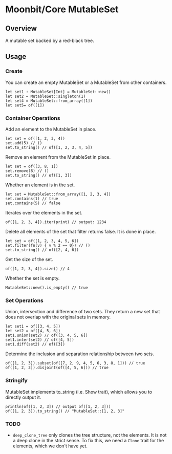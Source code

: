 # Moonbit/Core MutableSet

## Overview

A mutable set backed by a red-black tree.

## Usage

### Create

You can create an empty MutableSet or a MutableSet from other containers.

```moonbit
let set1 : MutableSet[Int] = MutableSet::new()
let set2 = MutableSet::singleton(1)
let set4 = MutableSet::from_array([1])
let set5= of([1])
```
### Container Operations

Add an element to the MutableSet in place.

```moonbit
let set = of([1, 2, 3, 4])
set.add(5) // ()
set.to_string() // of([1, 2, 3, 4, 5])
```

Remove an element from the MutableSet in place.

```moonbit
let set = of([3, 8, 1]) 
set.remove(8) // () 
set.to_string() // of([1, 3])
```

Whether an element is in the set.

```moonbit
let set = MutableSet::from_array([1, 2, 3, 4])
set.contains(1) // true
set.contains(5) // false
```

Iterates over the elements in the set.

```moonbit
of([1, 2, 3, 4]).iter(print) // output: 1234
```

Delete all elements of the set that filter returns false. It is done in place.

```moonbit
let set = of([1, 2, 3, 4, 5, 6])
set.filter(fn(v) { v % 2 == 0}) // ()
set.to_string() // of([2, 4, 6])
```

Get the size of the set.

```moonbit
of([1, 2, 3, 4]).size() // 4
```

Whether the set is empty.

```moonbit
MutableSet::new().is_empty() // true
```

### Set Operations

Union, intersection and difference of two sets. They return a new set that does not overlap with the original sets in memory.

```moonbit
let set1 = of([3, 4, 5])
let set2 = of([4, 5, 6])
set1.union(set2) // of([3, 4, 5, 6])
set1.inter(set2) // of([4, 5])
set1.diff(set2) // of([3])
```

Determine the inclusion and separation relationship between two sets.

```moonbit
of([1, 2, 3]).subset(of([7, 2, 9, 4, 5, 6, 3, 8, 1])) // true
of([1, 2, 3]).disjoint(of([4, 5, 6])) // true
```

### Stringify

MutableSet implements to_string (i.e. Show trait), which allows you to directly output it.

```moonbit
println(of([1, 2, 3]) // output of([1, 2, 3]))
of([1, 2, 3]).to_string() // "MutableSet::[1, 2, 3]"
```

### TODO
- `deep_clone_tree` only clones the tree structure, not the elements. It is not a deep clone in the strict sense. To fix this, we need a `Clone` trait for the elements, which we don't have yet. 
